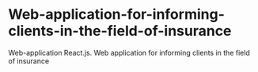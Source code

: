 # Web-application-for-informing-clients-in-the-field-of-insurance
Web-application React.js. Web application for informing clients in the field of insurance
